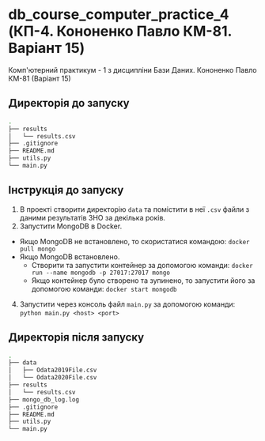 # db_course_computer_practice_4 (КП-4. Кононенко Павло КМ-81. Варіант 15)
Комп'ютерний практикум - 1 з дисципліни Бази Даних. Кононенко Павло КМ-81 (Варіант 15)

## Директорія до запуску ##
```bash
.
├── results
│   └── results.csv
├── .gitignore
├── README.md
├── utils.py
└── main.py
```

## Інструкція до запуску ##
1. В проекті створити директорію ```data``` та помістити в неї ```.csv``` файли з даними результатів ЗНО за декілька років.
2. Запустити MongoDB в Docker.
* Якщо MongoDB не встановлено, то скористатися командою: ```docker pull mongo```
* Якщо MongoDB встановлено.
  * Створити та запустити контейнер за допомогою команди: ```docker run --name mongodb -p 27017:27017 mongo ```
  * Якщо контейнер було створено та зупинено, то запустити його за допомогою команди: ```docker start mongodb```
4. Запустити через консоль файл ```main.py``` за допомогою команди: ```python main.py <host> <port>```

## Директорія після запуску ##
```bash
.
├── data
│   ├── Odata2019File.csv
│   └── Odata2020File.csv
├── results
│   └── results.csv
├── mongo_db_log.log
├── .gitignore
├── README.md
├── utils.py
└── main.py
```


